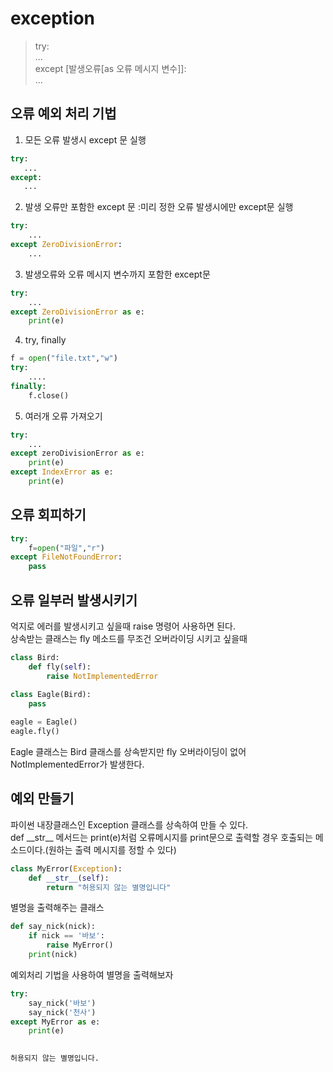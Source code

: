 # exception
> try:     
    ...       
	except [발생오류[as 오류 메시지 변수]]:    
	...    
	   
## 오류 예외 처리 기법    
     
1. 모든 오류 발생시 except 문 실행    
```python
try:
   ...
except:
   ...
```   
    
2. 발생 오류만 포함한 except 문
:미리 정한 오류 발생시에만 except문 실행    
```python
try:
	...
except ZeroDivisionError:
	...
```	   
    
3. 발생오류와 오류 메시지 변수까지 포함한 except문
```python
try:
	...
except ZeroDivisionError as e:
	print(e)
```    

4. try, finally
```python
f = open("file.txt","w")
try:
	....
finally:
	f.close()
```    
    
5. 여러개 오류 가져오기
```python
try:
	...
except zeroDivisionError as e:
	print(e)
except IndexError as e:
	print(e)
```
     
     
## 오류 회피하기
```python
try:
	f=open("파일","r")
except FileNotFoundError:
	pass
```
    
    
## 오류 일부러 발생시키기
억지로 에러를 발생시키고 싶을때 raise 명령어 사용하면 된다.    
상속받는 클래스는 fly 메소드를 무조건 오버라이딩 시키고 싶을때    
```python
class Bird:
	def fly(self):
		raise NotImplementedError

class Eagle(Bird):
	pass
	
eagle = Eagle()
eagle.fly()
```
Eagle 클래스는 Bird 클래스를 상속받지만 fly 오버라이딩이 없어 NotImplementedError가 발생한다.    
     
## 예외 만들기
파이썬 내장클래스인 Exception 클래스를 상속하여 만들 수 있다.   
def \_\_str\_\_ 메서드는 print(e)처럼 오류메시지를 print문으로 출력할 경우 호출되는 메소드이다.(원하는 출력 메시지를 정할 수 있다)   
```python
class MyError(Exception):
	def __str__(self):
		return "허용되지 않는 별명입니다"
```
별명을 출력해주는 클래스
```python
def say_nick(nick):
	if nick == '바보':
		raise MyError()
	print(nick)
```
예외처리 기법을 사용하여 별명을 출력해보자    
```python
try:
	say_nick('바보')
	say_nick('천사')
except MyError as e:
	print(e)
	

허용되지 않는 별명입니다.	
```   
 